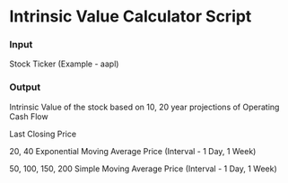 # Intrinsic Value Calculator Script


 ### Input
 Stock Ticker (Example - aapl)
 
 ### Output
 Intrinsic Value of the stock based on 10, 20 year projections of Operating Cash Flow
 
 Last Closing Price
 
 20, 40 Exponential Moving Average Price (Interval - 1 Day, 1 Week)
 
 50, 100, 150, 200 Simple Moving Average Price (Interval - 1 Day, 1 Week)
